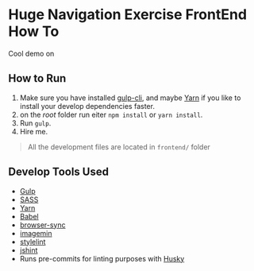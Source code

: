 # Huge Navigation Exercise FrontEnd How To
Cool demo on []()

## How to Run
1. Make sure you have installed [gulp-cli](https://gulpjs.com/), and maybe [Yarn](https://yarnpkg.com) if you like to install your develop dependencies faster.
1. on the *root* folder run eiter `npm install` or `yarn install`.
1. Run `gulp`.
1. Hire me.

> All the development files are located in `frontend/` folder

## Develop Tools Used

* [Gulp](https://gulpjs.com/)
* [SASS](http://sass-lang.com/)
* [Yarn](https://yarnpkg.com)
* [Babel](https://babeljs.io/)
* [browser-sync](https://browsersync.io/)
* [imagemin](https://github.com/sindresorhus/gulp-imagemin)
* [stylelint](https://github.com/stylelint/stylelint)
* [jshint](http://jshint.com/)
* Runs pre-commits for linting purposes with [Husky](https://github.com/typicode/husky)
